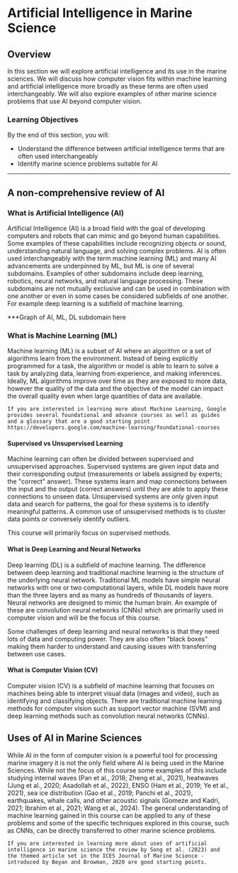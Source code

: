 # Artificial Intelligence in Marine Science

## Overview
In this section we will explore artificial intelligence and its use in the marine sciences. We will discuss how computer vision fits within machine learning and artificial intelligence more broadly as these terms are often used interchangeably. We will also explore examples of other marine science problems that use AI beyond computer vision. 

### Learning Objectives
By the end of this section, you will:
- Understand the difference between artificial intelligence terms that are often used interchangeably 
- Identify marine science problems suitable for AI

---

## A non-comprehensive review of AI 
### What is Artificial Intelligence (AI)
Artificial Intelligence (AI) is a broad field with the goal of developing computers and robots that can mimic and go beyond human capabilities. Some examples of these capabilities include recognizing objects or sound, understanding natural language, and solving complex problems. AI is often used interchangeably with the term machine learning (ML) and many AI advancements are underpinned by ML, but ML is one of several subdomains. Examples of other subdomains include deep learning, robotics, neural networks, and natural language processing. These subdomains are not mutually exclusive and can be used in combination with one another or even in some cases be considered subfields of one another. For example deep learning is a subfield of machine learning. 

***Graph of AI, ML, DL subdomain here

### What is Machine Learning (ML)
Machine learning (ML) is a subset of AI where an algorithm or a set of algorithms learn from the environment. Instead of being explicitly programmed for a task, the algorithm or model is able to learn to solve a task by analyzing data, learning from experience, and making inferences. Ideally, ML algorithms improve over time as they are exposed to more data, however the quality of the data and the objective of the model can impact the overall quality even when large quantities of data are available.

```{seealso}
If you are interested in learning more about Machine Learning, Google provides several foundational and advance courses as well as guides and a glossary that are a good starting point https://developers.google.com/machine-learning/foundational-courses
```

#### Supervised vs Unsupervised Learning
Machine learning can often be divided between supervised and unsupervised approaches. Supervised systems are given input data and their corresponding output (measurements or labels assigned by experts; the "correct" answer). These systems learn and map connections between the input and the output (correct answers) until they are able to apply these connections to unseen data. Unsupervised systems are only given input data and search for patterns, the goal for these systems is to identify meaningful patterns. A common use of unsupervised methods is to cluster data points or conversely identify outliers. 

This course will primarily focus on supervised methods.

#### What is Deep Learning and Neural Networks
Deep learning (DL) is a subfield of machine learning. The difference between deep learning and traditional machine learning is the structure of the underlying neural network. Traditional ML models have simple neural networks with one or two computational layers, while DL models have more than the three layers and as many as hundreds of thousands of layers. Neural networks are designed to mimic the human brain. An example of these are convolution neural networks (CNNs) which are primarily used in computer vision and will be the focus of this course. 

Some challenges of deep learning and neural networks is that they need lots of data and computing power. They are also often "black boxes" making them harder to understand and causing issues with transferring between use cases. 


#### What is Computer Vision (CV)
Computer vision (CV) is a subfield of machine learning that focuses on machines being able to interpret visual data (images and video), such as identifying and classifying objects. There are traditional machine learning methods for computer vision such as support vector machine (SVM) and deep learning methods such as convolution neural networks (CNNs).

## Uses of AI in Marine Sciences
While AI in the form of computer vision is a powerful tool for processing marine imagery it is not the only field where AI is being used in the Marine Sciences. While not the focus of this course some examples of this include studying internal waves (Pan et al., 2018; Zheng et al., 2021), heatwaves (Jung et al., 2020; Asadollah et al., 2022), ENSO (Ham et al., 2019; Ye et al., 2021), sea ice distribution (Gao et al., 2019; Panchi et al., 2021), earthquakes, whale calls, and other acoustic signals (Gomeze and Kadri, 2021; Ibrahim et al., 2021; Wang et al., 2024). The general understanding of machine learning gained in this course can be applied to any of these problems and some of the specific techniques explored in this course, such as CNNs, can be directly transferred to other marine science problems. 

```{seealso}
If you are interested in learning more about uses of artificial intelligence in marine science the review by Song et al. (2023) and the themed article set in the ICES Journal of Marine Science - introduced by Beyan and Browman, 2020 are good starting points. 
```